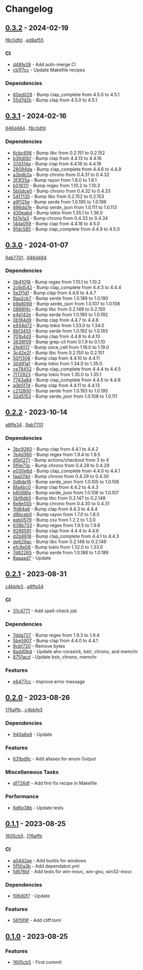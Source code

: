 # Changelog

## [0.3.2](https://github.com/rodmoioliveira/cnj/compare/0.3.1...0.3.2) - 2024-02-19

[f8c0dfd](https://github.com/rodmoioliveira/cnj/commit/f8c0dfdeabd9163cd85831c47cd20a595fe33a64)...[ed8af55](https://github.com/rodmoioliveira/cnj/commit/ed8af55ddd5616238c99b6132fdb3832d2030cb6)

### CI

- [d48fe28](https://github.com/rodmoioliveira/cnj/commit/d48fe2866124509a4d60bbf732a945abb7d10e78) - Add auto-merge CI
- [cb1f7cc](https://github.com/rodmoioliveira/cnj/commit/cb1f7ccc3065181a91dbe20ed967dd2f9baffad9) - Update Makefile recipes

### Dependencies

- [60ed028](https://github.com/rodmoioliveira/cnj/commit/60ed028ce72cbfe83ad04eaa24d0a752253f7bc3) - Bump clap_complete from 4.5.0 to 4.5.1
- [55d7d2b](https://github.com/rodmoioliveira/cnj/commit/55d7d2b623f4e256d44733d740b867557dec171b) - Bump clap from 4.5.0 to 4.5.1

## [0.3.1](https://github.com/rodmoioliveira/cnj/compare/0.3.0...0.3.1) - 2024-02-16

[946d484](https://github.com/rodmoioliveira/cnj/commit/946d484bb4fd790ad9f95a1cd068febac49e51b2)...[f8c0dfd](https://github.com/rodmoioliveira/cnj/commit/f8c0dfdeabd9163cd85831c47cd20a595fe33a64)

### Dependencies

- [6cbc656](https://github.com/rodmoioliveira/cnj/commit/6cbc656ebc956e10b810f8545d1fb020686fc106) - Bump libc from 0.2.151 to 0.2.152
- [b36d0bf](https://github.com/rodmoioliveira/cnj/commit/b36d0bf78ecff9de1ba93cfb93931902d616e479) - Bump clap from 4.4.13 to 4.4.16
- [37d314a](https://github.com/rodmoioliveira/cnj/commit/37d314a9f6b9c21bfe6b9526e8f19896d27c64cf) - Bump clap from 4.4.16 to 4.4.18
- [28094da](https://github.com/rodmoioliveira/cnj/commit/28094da66a9583cd04c9a15c9b39fc599c2ed84b) - Bump clap_complete from 4.4.6 to 4.4.9
- [a2bdb2a](https://github.com/rodmoioliveira/cnj/commit/a2bdb2afc9922af7d2273fb476c0b3bc0d6a4006) - Bump chrono from 0.4.31 to 0.4.32
- [3f3f25a](https://github.com/rodmoioliveira/cnj/commit/3f3f25ac954123e8c8479139ef602781a7441dd8) - Bump rayon from 1.8.0 to 1.8.1
- [b016111](https://github.com/rodmoioliveira/cnj/commit/b0161114048e3502e7abe5092f3fb72a2f3aa531) - Bump regex from 1.10.2 to 1.10.3
- [5b0dce0](https://github.com/rodmoioliveira/cnj/commit/5b0dce0c6a80f3e44ee6750abce81bf860de40b6) - Bump chrono from 0.4.32 to 0.4.33
- [54f7135](https://github.com/rodmoioliveira/cnj/commit/54f7135ffc4158a524801a01e892562c2166bf47) - Bump libc from 0.2.152 to 0.2.153
- [a9f125e](https://github.com/rodmoioliveira/cnj/commit/a9f125e95c779fd55f7f0734d5b72371a92015c2) - Bump serde from 1.0.195 to 1.0.196
- [896dd7e](https://github.com/rodmoioliveira/cnj/commit/896dd7e82e2dfbf25665061e6b2d0f112abd7ad6) - Bump serde_json from 1.0.111 to 1.0.113
- [430eabd](https://github.com/rodmoioliveira/cnj/commit/430eabd97fa11c6a85ed817476714263a88dcfe8) - Bump tokio from 1.35.1 to 1.36.0
- [fd7e1a3](https://github.com/rodmoioliveira/cnj/commit/fd7e1a3a156278db329bf1621ec7cbee7c324ec6) - Bump chrono from 0.4.33 to 0.4.34
- [14da059](https://github.com/rodmoioliveira/cnj/commit/14da05922d7c47883da4d8bd81332f447036b7d8) - Bump clap from 4.4.18 to 4.5.0
- [91dc585](https://github.com/rodmoioliveira/cnj/commit/91dc58574bb5b499f9771ded410b6fbd72591d45) - Bump clap_complete from 4.4.9 to 4.5.0

## [0.3.0](https://github.com/rodmoioliveira/cnj/compare/0.2.2...0.3.0) - 2024-01-07

[9ab7701](https://github.com/rodmoioliveira/cnj/commit/9ab7701c42598f51e242eba83006c0203d04450f)...[946d484](https://github.com/rodmoioliveira/cnj/commit/946d484bb4fd790ad9f95a1cd068febac49e51b2)

### Dependencies

- [0b41018](https://github.com/rodmoioliveira/cnj/commit/0b410182afcaefdff1d5641d92f2fb16cbba8636) - Bump regex from 1.10.1 to 1.10.2
- [2c6d542](https://github.com/rodmoioliveira/cnj/commit/2c6d54234b256bedf15ab2682d19341c60826d05) - Bump clap_complete from 4.4.3 to 4.4.4
- [5e2f1d1](https://github.com/rodmoioliveira/cnj/commit/5e2f1d1124f25b447ba3d346b8d4db22cede23bb) - Bump clap from 4.4.6 to 4.4.7
- [9aa2cb7](https://github.com/rodmoioliveira/cnj/commit/9aa2cb7c7bd402034d6ef233e7c8b0a2a9658ad2) - Bump serde from 1.0.189 to 1.0.190
- [b9a8068](https://github.com/rodmoioliveira/cnj/commit/b9a8068600bb150564be85869e04bb8c8dd76fb5) - Bump serde_json from 1.0.107 to 1.0.108
- [0868f4c](https://github.com/rodmoioliveira/cnj/commit/0868f4c2ffd5f1b105a85bc9cf55cf385c72dc5a) - Bump libc from 0.2.149 to 0.2.150
- [e4e142e](https://github.com/rodmoioliveira/cnj/commit/e4e142ebad25843c6b583c7d3caf510d1675b432) - Bump serde from 1.0.190 to 1.0.192
- [0b184d9](https://github.com/rodmoioliveira/cnj/commit/0b184d992898e33c88705e748a406207e1dbe282) - Bump clap from 4.4.7 to 4.4.8
- [e934d72](https://github.com/rodmoioliveira/cnj/commit/e934d729d552041bf7eaad12b89619e9c740a843) - Bump tokio from 1.33.0 to 1.34.0
- [8bf3455](https://github.com/rodmoioliveira/cnj/commit/8bf3455fb2f12e6cc9a4f0d02e4e82a8309bd90f) - Bump serde from 1.0.192 to 1.0.193
- [701b4d3](https://github.com/rodmoioliveira/cnj/commit/701b4d304c37d7865cfe0239339650209ef25aad) - Bump clap from 4.4.8 to 4.4.10
- [3639f09](https://github.com/rodmoioliveira/cnj/commit/3639f0945ac9acd13674528a1b3e49f65328eeb6) - Bump grep-cli from 0.1.9 to 0.1.10
- [2fe9017](https://github.com/rodmoioliveira/cnj/commit/2fe90175d318af62a8f95a933b6f0572e100ae04) - Bump once_cell from 1.18.0 to 1.19.0
- [3c42e2f](https://github.com/rodmoioliveira/cnj/commit/3c42e2f525c35d9663c1a31cfe51904831abb728) - Bump libc from 0.2.150 to 0.2.151
- [50f1308](https://github.com/rodmoioliveira/cnj/commit/50f1308cff7d0e59e941c98bb00a6ab7b80f82b7) - Bump clap from 4.4.10 to 4.4.11
- [30491a1](https://github.com/rodmoioliveira/cnj/commit/30491a186ef70752c1f91a63ac46f1178593f500) - Bump tokio from 1.34.0 to 1.35.0
- [ce78452](https://github.com/rodmoioliveira/cnj/commit/ce784528291725ddd448d990cfee60b330afd3a8) - Bump clap_complete from 4.4.4 to 4.4.5
- [7f72923](https://github.com/rodmoioliveira/cnj/commit/7f729234563d6b80b8fe3ba44386b1ddf1892fa5) - Bump tokio from 1.35.0 to 1.35.1
- [7743a84](https://github.com/rodmoioliveira/cnj/commit/7743a845ee3ef632d4bfcfe3f61923d224aa3b3e) - Bump clap_complete from 4.4.5 to 4.4.6
- [a0b5f7d](https://github.com/rodmoioliveira/cnj/commit/a0b5f7d046bb0985790e3954b9dfcaa1e9cb06ea) - Bump clap from 4.4.11 to 4.4.13
- [c212800](https://github.com/rodmoioliveira/cnj/commit/c212800493fda8816fcbf3a1ccae252787c0fe6d) - Bump serde from 1.0.193 to 1.0.195
- [32d5153](https://github.com/rodmoioliveira/cnj/commit/32d5153765369c6cd399c2213c15dfbba1c195e1) - Bump serde_json from 1.0.108 to 1.0.111

## [0.2.2](https://github.com/rodmoioliveira/cnj/compare/0.2.1...0.2.2) - 2023-10-14

[a8ffa34](https://github.com/rodmoioliveira/cnj/commit/a8ffa34fbf0eec8be1a16fb45fbb154bf7127d31)...[9ab7701](https://github.com/rodmoioliveira/cnj/commit/9ab7701c42598f51e242eba83006c0203d04450f)

### Dependencies

- [3bc9260](https://github.com/rodmoioliveira/cnj/commit/3bc926063cf4c3d40a51342745ae76c2eb53a678) - Bump clap from 4.4.1 to 4.4.2
- [7e4d360](https://github.com/rodmoioliveira/cnj/commit/7e4d3606e789f10caf6593348d64d19190a2d3f8) - Bump regex from 1.9.4 to 1.9.5
- [d5bf271](https://github.com/rodmoioliveira/cnj/commit/d5bf2711fe3308a8ba44cd4f6af9a342f2378f67) - Bump actions/checkout from 3 to 4
- [5f0e73c](https://github.com/rodmoioliveira/cnj/commit/5f0e73ce8ddc849dc95ec78899aac2f539214627) - Bump chrono from 0.4.28 to 0.4.29
- [e030e6d](https://github.com/rodmoioliveira/cnj/commit/e030e6de070a2fb24436fc0013d2b846ef014821) - Bump clap_complete from 4.4.0 to 4.4.1
- [faa07dd](https://github.com/rodmoioliveira/cnj/commit/faa07dde272080bb6a830b0324cb1489c0f80719) - Bump chrono from 0.4.29 to 0.4.30
- [0d6de16](https://github.com/rodmoioliveira/cnj/commit/0d6de1652511b34c7b78ef079173c0e624b296e8) - Bump serde_json from 1.0.105 to 1.0.106
- [8fa4bc0](https://github.com/rodmoioliveira/cnj/commit/8fa4bc0ddec97ff8bcdcb62d614a2089774c2d82) - Bump clap from 4.4.2 to 4.4.3
- [b6068fa](https://github.com/rodmoioliveira/cnj/commit/b6068fa41296ba80659e8bbf73aa233591660d48) - Bump serde_json from 1.0.106 to 1.0.107
- [0bf6db5](https://github.com/rodmoioliveira/cnj/commit/0bf6db508e8e5609c2aea0d701a6e2d944bae6e0) - Bump libc from 0.2.147 to 0.2.148
- [6e8e555](https://github.com/rodmoioliveira/cnj/commit/6e8e55547c553ab877b46d43b4ee01cb1919917d) - Bump chrono from 0.4.30 to 0.4.31
- [1fd84a6](https://github.com/rodmoioliveira/cnj/commit/1fd84a6d9226ea4e132e1e30fe9d00a4dc77a673) - Bump clap from 4.4.3 to 4.4.4
- [d9bceb0](https://github.com/rodmoioliveira/cnj/commit/d9bceb06f1d49c61cfdf843af44b23532eedf8b6) - Bump rayon from 1.7.0 to 1.8.0
- [eeb0579](https://github.com/rodmoioliveira/cnj/commit/eeb05794cc82b476026f8d6ea843c5f6fd89b4ed) - Bump csv from 1.2.2 to 1.3.0
- [638b733](https://github.com/rodmoioliveira/cnj/commit/638b733811fe55df62ff72c885422cb028ce832e) - Bump regex from 1.9.5 to 1.9.6
- [9286591](https://github.com/rodmoioliveira/cnj/commit/9286591e46ea5570eed6811dad3644022dc6c829) - Bump clap from 4.4.4 to 4.4.6
- [d2b8918](https://github.com/rodmoioliveira/cnj/commit/d2b89181ecaf2aa1e41f8c2db2fa174aec85430a) - Bump clap_complete from 4.4.1 to 4.4.3
- [de629ac](https://github.com/rodmoioliveira/cnj/commit/de629acccd1a123f5fe8eb8797e71e0b7089c4f7) - Bump libc from 0.2.148 to 0.2.149
- [efc8e08](https://github.com/rodmoioliveira/cnj/commit/efc8e0811521af863494c4063f11c426f7ee5e07) - Bump tokio from 1.32.0 to 1.33.0
- [7d82265](https://github.com/rodmoioliveira/cnj/commit/7d822656945a3a67dd054cf9544802e325c3694e) - Bump serde from 1.0.188 to 1.0.189
- [8aaaad7](https://github.com/rodmoioliveira/cnj/commit/8aaaad7d0739197ac3291a793d88750f2d65e7ad) - Update

## [0.2.1](https://github.com/rodmoioliveira/cnj/compare/0.2.0...0.2.1) - 2023-08-31

[c4bbfe3](https://github.com/rodmoioliveira/cnj/commit/c4bbfe305f3f1438da997cb7d4ca01bb0b872d90)...[a8ffa34](https://github.com/rodmoioliveira/cnj/commit/a8ffa34fbf0eec8be1a16fb45fbb154bf7127d31)

### CI

- [31c4771](https://github.com/rodmoioliveira/cnj/commit/31c47717c18f686ef3e042c97bb133899e5673b8) - Add spell-check job

### Dependencies

- [7dda727](https://github.com/rodmoioliveira/cnj/commit/7dda727246b2c977334d7e6bc9aa8c3ad04c81f8) - Bump regex from 1.9.3 to 1.9.4
- [5be5907](https://github.com/rodmoioliveira/cnj/commit/5be5907f0dc28f93ed38d0438ba6168b973009c7) - Bump clap from 4.4.0 to 4.4.1
- [9cbf720](https://github.com/rodmoioliveira/cnj/commit/9cbf72051c619e5d189e87531bacd9972206d332) - Remove bytes
- [8add0b4](https://github.com/rodmoioliveira/cnj/commit/8add0b4ad5e12a70b095a64f354d22df7d8f2783) - Update aho-corasick, bstr, chrono, and memchr
- [8751acd](https://github.com/rodmoioliveira/cnj/commit/8751acd8d6a857947f380b8f3e355dfb9935ea0e) - Update bstr, chrono, memchr

### Features

- [e6477cc](https://github.com/rodmoioliveira/cnj/commit/e6477cc1c7388171fe6b4d62f9a8f4ba1f00c0f0) - Improve error message

## [0.2.0](https://github.com/rodmoioliveira/cnj/compare/0.1.1...0.2.0) - 2023-08-26

[176affb](https://github.com/rodmoioliveira/cnj/commit/176affbb00a9e6dafc50491573c6dc63ed0c4ce9)...[c4bbfe3](https://github.com/rodmoioliveira/cnj/commit/c4bbfe305f3f1438da997cb7d4ca01bb0b872d90)

### Dependencies

- [940a6e8](https://github.com/rodmoioliveira/cnj/commit/940a6e890fac2456947743695fd218aa6fa40290) - Update

### Features

- [631bd9c](https://github.com/rodmoioliveira/cnj/commit/631bd9cd190c6d8279aa78fe3de116b2a235689f) - Add aliases for enum Output

### Miscellaneous Tasks

- [df726df](https://github.com/rodmoioliveira/cnj/commit/df726df1305f92b4b467a41db3668206d98b68c9) - Add fmt-fix recipe in Makefile

### Performance

- [6d6e38b](https://github.com/rodmoioliveira/cnj/commit/6d6e38b9f5e72b02dfcd7a9159bfb94175d16495) - Update tests

## [0.1.1](https://github.com/rodmoioliveira/cnj/compare/0.1.0...0.1.1) - 2023-08-25

[1605cb5](https://github.com/rodmoioliveira/cnj/commit/1605cb50bc0d3a34ce459e42f852259816476c0e)...[176affb](https://github.com/rodmoioliveira/cnj/commit/176affbb00a9e6dafc50491573c6dc63ed0c4ce9)

### CI

- [a0442ae](https://github.com/rodmoioliveira/cnj/commit/a0442aebd3539cce495bcecb962226224e345d21) - Add builds for windows
- [5f50a3b](https://github.com/rodmoioliveira/cnj/commit/5f50a3b239a4d47563275138e0a907e50af7f110) - Add dependabot.yml
- [fd676bf](https://github.com/rodmoioliveira/cnj/commit/fd676bff1db43d6671023e7f6d5a8dcbb3917c04) - Add tests for win-msvc, win-gnu, win32-msvc

### Dependencies

- [f06d0f7](https://github.com/rodmoioliveira/cnj/commit/f06d0f70f09b4b50160091cfea55b1ca9fa62c4e) - Update

### Features

- [56f5f9f](https://github.com/rodmoioliveira/cnj/commit/56f5f9fca63c01a4d9a6b565ab1ee1af155be38f) - Add cliff.toml

## [0.1.0](https://github.com/rodmoioliveira/cnj/compare/...0.1.0) - 2023-08-25

### Features

- [1605cb5](https://github.com/rodmoioliveira/cnj/commit/1605cb50bc0d3a34ce459e42f852259816476c0e) - First commit


